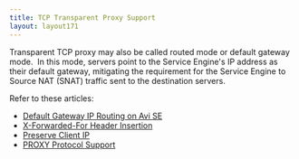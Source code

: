 ```yaml
---
title: TCP Transparent Proxy Support
layout: layout171
---
```

Transparent TCP proxy may also be called routed mode or default gateway mode.  In this mode, servers point to the Service Engine's IP address as their default gateway, mitigating the requirement for the Service Engine to Source NAT (SNAT) traffic sent to the destination servers.

Refer to these articles:

* <a href="/docs/17.1/default-gateway-ip-routing-on-avi-se/">Default Gateway IP Routing on Avi SE</a>
* <a href="/docs/17.1/-forwarded-for-header-insertion/">X-Forwarded-For Header Insertion</a>
* <a href="/docs/17.1/reserve-client-ip/">Preserve Client IP</a>
* <a href="/docs/17.1/roxy-protocol-support/">PROXY Protocol Support</a> 